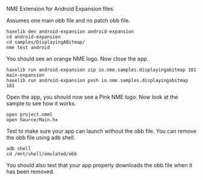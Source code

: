 NME Extension for Android Expansion files

Assumes one main obb file and no patch obb file.

```
haxelib dev android-expansion android-expansion
cd android-expansion
cd samples/DisplayingABitmap/
nme test android
```

You should see an orange NME logo. Now close the app.

```
haxelib run android-expansion zip io.nme.samples.displayingabitmap 181 main-expansion
haxelib run android-expansion push io.nme.samples.displayingabitmap 181
```

Open the app, you should now see a Pink NME logo.
Now look at the sample to see how it works.

```
open project.nmml
open Source/Main.hx
```

Test to make sure your app can launch without the obb file. You can remove the obb file using adb shell.
```
adb shell
cd /mnt/shell/emulated/obb
```
You should also test that your app properly downloads the obb file when it has been removed.